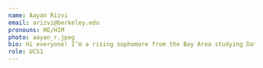 ```yaml
---
name: Aayan Rizvi
email: arizvi@berkeley.edu
pronouns: HE/HIM
photo: aayan_r.jpeg
bio: Hi everyone! I’m a rising sophomore from the Bay Area studying Data Science. In my free time, I enjoy watching movies, playing poker (35o), exploring different perfumes (Diptyque Tempo is my current daily)
role: UCS1
---
```

